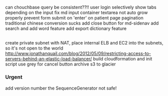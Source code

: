 can chouchbase query be consistent??!!
user login
selectively show tabs depending on the input
fix md input container textarea not auto grow properly
prevent form submit on 'enter' on patient page
pagination
traditional chinese conversion sucks
add close button for md-sidenav
add search and add word feature
add export dictionary feature

## 
create private subnet with NAT, place internal ELB and EC2 into the subnets, so it's not open to the world
http://www.jonathanquail.com/blog/2012/05/09/restricting-access-to-servers-behind-an-elastic-load-balancer/
build cloudformation and init script
use grey for cancel button
archive s3 to glacier

### Urgent
add version number
the SequenceGenerator not safe!
